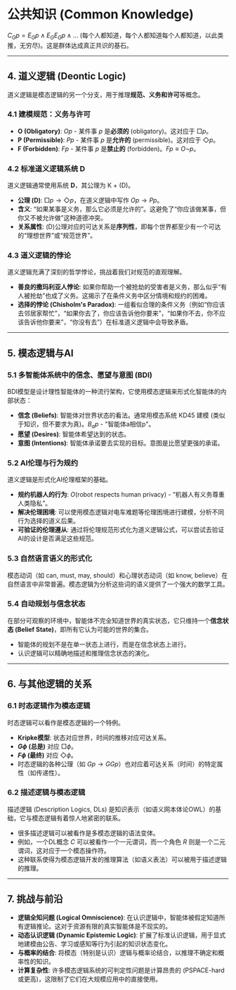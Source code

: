 # **公共知识 (Common Knowledge)**

$C_G p = E_G p \land E_G E_G p \land \dots$ (每个人都知道，每个人都知道每个人都知道，以此类推，无穷尽)。这是群体达成真正共识的基石。

---

## 4. 道义逻辑 (Deontic Logic)

道义逻辑是模态逻辑的另一个分支，用于推理**规范、义务和许可**等概念。

### 4.1 建模规范：义务与许可

- **O (Obligatory)**: $Op$ - 某件事 $p$ 是**必须的** (obligatory)。这对应于 $\Box p$。
- **P (Permissible)**: $Pp$ - 某件事 $p$ 是**允许的** (permissible)。这对应于 $\Diamond p$。
- **F (Forbidden)**: $Fp$ - 某件事 $p$ 是**禁止的** (forbidden)。$Fp \equiv O \neg p$。

### 4.2 标准道义逻辑系统 D

道义逻辑通常使用系统 **D**，其公理为 K + (D)。

- **公理 (D)**: $\Box p \to \Diamond p$，在道义逻辑中写作 $Op \to Pp$。
- **含义**: “如果某事是义务，那么它必须是允许的”。这避免了“你应该做某事，但你又不被允许做”这种道德冲突。
- **关系属性**: (D)公理对应的可达关系是**序列性**，即每个世界都至少有一个可达的“理想世界”或“规范世界”。

### 4.3 道义逻辑的悖论

道义逻辑充满了深刻的哲学悖论，挑战着我们对规范的直观理解。

- **善良的撒玛利亚人悖论**: 如果你帮助一个被抢劫的受害者是义务，那么似乎“有人被抢劫”也成了义务。这揭示了在条件义务中区分情境和规约的困难。
- **选择的悖论 (Chisholm's Paradox)**: 一组看似合理的条件义务（例如“你应该去邻居家帮忙”，“如果你去了，你应该告诉他你要来”，“如果你不去，你不应该告诉他你要来”，“你没有去”）在标准道义逻辑中会导致矛盾。

---

## 5. 模态逻辑与AI

### 5.1 多智能体系统中的信念、愿望与意图 (BDI)

BDI模型是设计理性智能体的一种流行架构，它使用模态逻辑来形式化智能体的内部状态：

- **信念 (Beliefs)**: 智能体对世界状态的看法。通常用模态系统 KD45 建模 (类似于知识，但不要求为真)。$B_a p$ - "智能体a相信p"。
- **愿望 (Desires)**: 智能体希望达到的状态。
- **意图 (Intentions)**: 智能体承诺要去实现的目标。意图是比愿望更强的承诺。

### 5.2 AI伦理与行为规约

道义逻辑是形式化AI伦理框架的基础。

- **规约机器人的行为**: $O(\text{robot respects human privacy})$ - “机器人有义务尊重人类隐私”。
- **解决伦理困境**: 可以使用模态逻辑对电车难题等伦理困境进行建模，分析不同行为选择的道义后果。
- **可验证的伦理遵从**: 通过将伦理规范形式化为道义逻辑公式，可以尝试去验证AI的设计是否满足这些规范。

### 5.3 自然语言语义的形式化

模态动词（如 can, must, may, should）和心理状态动词（如 know, believe）在自然语言中非常普遍。模态逻辑为分析这些词的语义提供了一个强大的数学工具。

### 5.4 自动规划与信念状态

在部分可观察的环境中，智能体不完全知道世界的真实状态，它只维持一个**信念状态 (Belief State)**，即所有它认为可能的世界的集合。

- 智能体的规划不是在单一状态上进行，而是在信念状态上进行。
- 认识逻辑可以精确地描述和推理信念状态的演化。

---

## 6. 与其他逻辑的关系

### 6.1 时态逻辑作为模态逻辑

时态逻辑可以看作是模态逻辑的一个特例。

- **Kripke模型**: 状态对应世界，时间的推移对应可达关系。
- **$G \phi$ (总是)** 对应 $\Box \phi$。
- **$F \phi$ (最终)** 对应 $\Diamond \phi$。
- 时态逻辑的各种公理（如 $G p \to G G p$）也对应着可达关系（时间）的特定属性（如传递性）。

### 6.2 描述逻辑与模态逻辑

描述逻辑 (Description Logics, DLs) 是知识表示（如语义网本体论OWL）的基础，它与模态逻辑有着惊人地紧密的联系。

- 很多描述逻辑可以被看作是多模态逻辑的语法变体。
- 例如，一个DL概念 $C$ 可以被看作一个一元谓词，而一个角色 $R$ 则是一个二元谓词，这对应于一个模态操作符。
- 这种联系使得为模态逻辑开发的推理算法（如语义表法）可以被用于描述逻辑的推理。

---

## 7. 挑战与前沿

- **逻辑全知问题 (Logical Omniscience)**: 在认识逻辑中，智能体被假定知道所有逻辑推论。这对于资源有限的真实智能体是不现实的。
- **动态认识逻辑 (Dynamic Epistemic Logic)**: 扩展了标准认识逻辑，用于显式地建模由公告、学习或感知等行为引起的知识状态变化。
- **与概率的结合**: 将模态（特别是认识）逻辑与概率论结合，以推理不确定和概率性的知识。
- **计算复杂性**: 许多模态逻辑系统的可判定性问题是计算昂贵的 (PSPACE-hard或更高)，这限制了它们在大规模应用中的直接使用。
